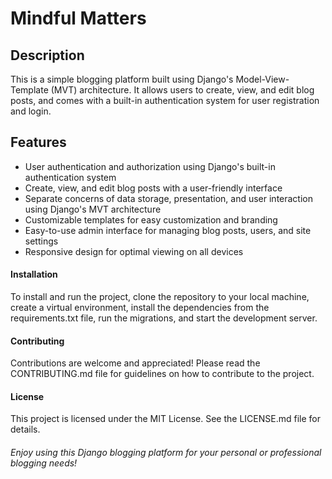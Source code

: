# Mindful Matters

## Description

<p> This is a simple blogging platform built using Django's Model-View-Template (MVT) architecture. It allows users to create, view, and edit blog posts, and comes with a built-in authentication system for user registration and login. </p>

## Features

* User authentication and authorization using Django's built-in authentication system
* Create, view, and edit blog posts with a user-friendly interface
* Separate concerns of data storage, presentation, and user interaction using Django's MVT architecture
* Customizable templates for easy customization and branding
* Easy-to-use admin interface for managing blog posts, users, and site settings
* Responsive design for optimal viewing on all devices
#### Installation
To install and run the project, clone the repository to your local machine, create a virtual environment, install the dependencies from the requirements.txt file, run the migrations, and start the development server.

#### Contributing

Contributions are welcome and appreciated! Please read the CONTRIBUTING.md file for guidelines on how to contribute to the project.

#### License

This project is licensed under the MIT License. See the LICENSE.md file for details.

###### Enjoy using this Django blogging platform for your personal or professional blogging needs!
